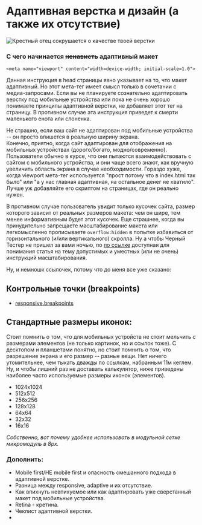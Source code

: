 # Адаптивная верстка и дизайн (а также их отсутствие)

![Крестный отец сокрушается о качестве твоей верстки](http://i67.tinypic.com/2rc26ia.jpg)

### С чего начинается <s>ненависть</s> адаптивный макет

`<meta name="viewport" content="width=device-width; initial-scale=1.0">`

Данная инструкция в head страницы явно указывает на то, что макет адаптивный. Но этот мета-тег имеет смысл только в сочетании с медиа-запросами. Если вы не планируете сознательно адаптировать верстку под мобильные устройства или пока не очень хорошо понимаете принципы адаптивной верстки, не добавляет этот тег на страницу. В противном случае эта инструкция приведет к смерти маленького енота или слоненка.

Не страшно, если ваш сайт не адаптирован под мобильные устройства -- он просто впишется в реальную ширину экрана.  
Конечно, приятно, когда сайт адаптирован для отображения на мобильных устройствах (дорого/богато, модно/современно). 
Пользователи обычно в курсе, что они пытаются взаимодействовать с сайтом с мобильного устройства, и они чаще всего знают, как вручную увеличить область экрана в случае необходимости. 
Гораздо хуже, когда viewport мета-тег используется "прост потому что в index.html так было" или "а у нас главная адаптивная, на остальное денег не хватило". Лучше уж добавляйте его скриптом на страницах, где он реально нужен. 
 
В противном случае пользователь увидит только кусочек сайта, размер которого зависит от реальных размеров макета: чем он шире, тем менее информативным будет этот кусочек. 
Еще страшнее, когда вы принудительно запрещаете масштабирование макета или легкомысленно прописываете `overflow:hidden` в попытке избавиться от горизонтального (и/или вертикального) скролла.
Ну а чтобы Черный Тестер не пришел за вами ночью, по [по ссылке](http://html5.by/blog/viewport-meta-tag/) доступная для понимания статья на тему допустимых и уместных (или не очень) инструкций масштабирования.

Ну, и немношк ссылочек, потому что до меня все уже сказано:

## Контрольные точки (breakpoints)
- [responsive.breakpoints](https://datatables.net/reference/option/responsive.breakpoints)

## Стандартные размеры иконок:
Стоит помнить о том, что для мобильных устройств не стоит мельчить с размерами элементов (не только картинок, но и ссылок тоже). С десктопом и планшетами понятно, но стоит помнить о том, что разрешение экрана и его размер -- разные вещи. Нет ничего утомительнее, чем тыкать дважды по ссылкам, набранным 11м кеглем. Ну, и чтобы лишний раз не доставать калькулятор, ниже приведены наиболее часто используемые размеры иконок (элементов).
- 1024x1024
- 512x512
- 256x256
- 128x128
- 64x64
- 32x32
- 16x16

_Собственно, вот почему удобнее использовать в модульной сетке микромодуль в 8px._

### Дополнить:
- Mobile first/НЕ mobile first и опасность смешанного подхода в адаптивной верстке.
- Разница между responsive, adaptive и их отсутствие. 
- Как впихнуть невпихуемое или как адаптировать уже сверстанный макет под мобильные устройства.
- Retina - кретина.
- Чеклист адаптивной верстки.
- 
